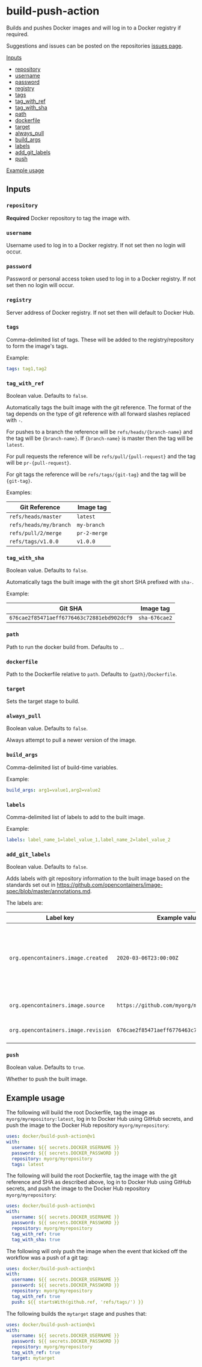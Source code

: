 # build-push-action

Builds and pushes Docker images and will log in to a Docker registry if required.

Suggestions and issues can be posted on the repositories [issues page](https://github.com/docker/build-push-action/issues).

[Inputs](#Inputs)
* [repository](#repository)
* [username](#username)
* [password](#password)
* [registry](#registry)
* [tags](#tags)
* [tag_with_ref](#tag_with_ref)
* [tag_with_sha](#tag_with_sha)
* [path](#path)
* [dockerfile](#dockerfile)
* [target](#target)
* [always_pull](#always_pull)
* [build_args](#build_args)
* [labels](#labels)
* [add_git_labels](#add_git_labels)
* [push](#push)

[Example usage](#Example-usage)

## Inputs

### `repository`

**Required** Docker repository to tag the image with.

### `username`

Username used to log in to a Docker registry. If not set then no login will occur.

### `password`

Password or personal access token used to log in to a Docker registry. If not set then no login will occur.

### `registry`

Server address of Docker registry. If not set then will default to Docker Hub.

### `tags`

Comma-delimited list of tags. These will be added to the registry/repository to form the image's tags.

Example:

```yaml
tags: tag1,tag2
```

### `tag_with_ref`

Boolean value. Defaults to `false`.

Automatically tags the built image with the git reference. The format of the tag depends on the type of git reference with all forward slashes replaced with `-`.

For pushes to a branch the reference will be `refs/heads/{branch-name}` and the tag will be `{branch-name}`. If `{branch-name}` is master then the tag will be `latest`.

For pull requests the reference will be `refs/pull/{pull-request}` and the tag will be `pr-{pull-request}`.

For git tags the reference will be `refs/tags/{git-tag}` and the tag will be `{git-tag}`.

Examples:

|Git Reference|Image tag|
|---|---|
|`refs/heads/master`|`latest`|
|`refs/heads/my/branch`|`my-branch`|
|`refs/pull/2/merge`|`pr-2-merge`|
|`refs/tags/v1.0.0`|`v1.0.0`|

### `tag_with_sha`

Boolean value. Defaults to `false`.

Automatically tags the built image with the git short SHA prefixed with `sha-`.

Example:

|Git SHA|Image tag|
|---|---|
|`676cae2f85471aeff6776463c72881ebd902dcf9`|`sha-676cae2`|

### `path`

Path to run the docker build from. Defaults to `.`.

### `dockerfile`

Path to the Dockerfile relative to `path`. Defaults to `{path}/Dockerfile`.

### `target`

Sets the target stage to build.

### `always_pull`

Boolean value. Defaults to `false`.

Always attempt to pull a newer version of the image.

### `build_args`

Comma-delimited list of build-time variables.

Example:

```yaml
build_args: arg1=value1,arg2=value2
```

### `labels`

Comma-delimited list of labels to add to the built image.

Example:

```yaml
labels: label_name_1=label_value_1,label_name_2=label_value_2
```

### `add_git_labels`

Boolean value. Defaults to `false`.

Adds labels with git repository information to the built image based on the standards set out in https://github.com/opencontainers/image-spec/blob/master/annotations.md.

The labels are:

|Label key|Example value|Description|
|---|---|---|
|`org.opencontainers.image.created`|`2020-03-06T23:00:00Z`|Date and time on which the image was built (string, date-time as defined by RFC 3339).|
|`org.opencontainers.image.source`|`https://github.com/myorg/myrepository`|URL to the GitHub repository.|
|`org.opencontainers.image.revision`|`676cae2f85471aeff6776463c72881ebd902dcf9`|The full git SHA of this commit.|


### `push`

Boolean value. Defaults to `true`.

Whether to push the built image.

## Example usage

The following will build the root Dockerfile, tag the image as `myorg/myrepository:latest`, log in to Docker Hub using GitHub secrets, and push the image to the Docker Hub repository `myorg/myrepository`:

```yaml
uses: docker/build-push-action@v1
with:
  username: ${{ secrets.DOCKER_USERNAME }}
  password: ${{ secrets.DOCKER_PASSWORD }}
  repository: myorg/myrepository
  tags: latest
```

The following will build the root Dockerfile, tag the image with the git reference and SHA as described above, log in to Docker Hub using GitHub secrets, and push the image to the Docker Hub repository `myorg/myrepository`:

```yaml
uses: docker/build-push-action@v1
with:
  username: ${{ secrets.DOCKER_USERNAME }}
  password: ${{ secrets.DOCKER_PASSWORD }}
  repository: myorg/myrepository
  tag_with_ref: true
  tag_with_sha: true
```

The following will only push the image when the event that kicked off the workflow was a push of a git tag:

```yaml
uses: docker/build-push-action@v1
with:
  username: ${{ secrets.DOCKER_USERNAME }}
  password: ${{ secrets.DOCKER_PASSWORD }}
  repository: myorg/myrepository
  tag_with_ref: true
  push: ${{ startsWith(github.ref, 'refs/tags/') }}
```

The following builds the `mytarget` stage and pushes that:
 
```yaml
uses: docker/build-push-action@v1
with:
  username: ${{ secrets.DOCKER_USERNAME }}
  password: ${{ secrets.DOCKER_PASSWORD }}
  repository: myorg/myrepository
  tag_with_ref: true
  target: mytarget
```
